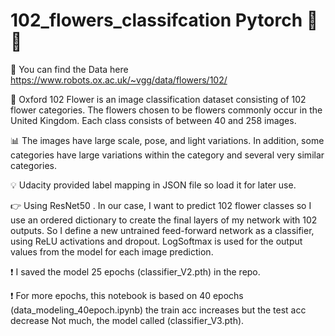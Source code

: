 # 102_flowers_classifcation Pytorch :maple_leaf::sunflower: 
:bookmark_tabs: You can find the Data here https://www.robots.ox.ac.uk/~vgg/data/flowers/102/

:hibiscus: Oxford 102 Flower is an image classification dataset consisting of 102 flower categories.
The flowers chosen to be flowers commonly occur in the United Kingdom. Each class consists of between 40 and 258 images.

:bar_chart: The images have large scale, pose, and light variations. In addition, some categories have large variations within the category and several very similar categories.

:bulb: Udacity provided label mapping in JSON file so load it for later use.

:point_right: Using ResNet50 . In our case, I want to predict 102 flower classes so I use an ordered dictionary to create the final layers of my network with 102 outputs. So I define a new untrained feed-forward network as a classifier, using ReLU activations and dropout. 
LogSoftmax is used for the output values from the model for each image prediction.

:exclamation: I saved the model 25 epochs (classifier_V2.pth) in the repo.

:exclamation: For more epochs, this notebook is based on 40 epochs (data_modeling_40epoch.ipynb) the train acc increases but the test acc decrease Not much, the model called (classifier_V3.pth).




